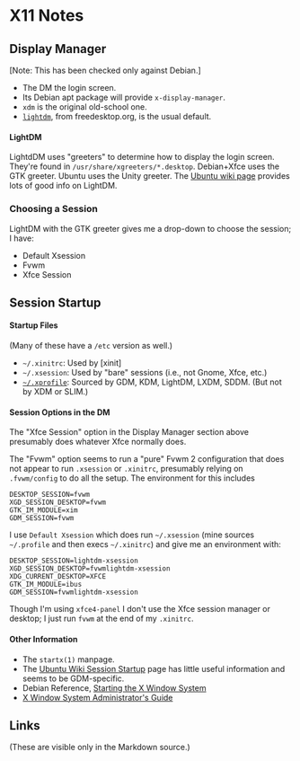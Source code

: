 X11 Notes
=========


Display Manager
---------------

[Note: This has been checked only against Debian.]

* The DM the login screen.
* Its Debian apt package will provide `x-display-manager`.
* `xdm` is the original old-school one.
* [`lightdm`], from freedesktop.org, is the usual default.

#### LightDM

LightdDM uses "greeters" to determine how to display the login screen.
They're found in `/usr/share/xgreeters/*.desktop`. Debian+Xfce uses
the GTK greeter. Ubuntu uses the Unity greeter. The [Ubuntu wiki
page][uw-lightdm] provides lots of good info on LightDM.

### Choosing a Session

LightDM with the GTK greeter gives me a drop-down to choose the
session; I have:

* Default Xsession
* Fvwm
* Xfce Session


Session Startup
---------------

#### Startup Files

(Many of these have a `/etc` version as well.)

* `~/.xinitrc`: Used by [xinit]
* `~/.xsession`: Used by "bare" sessions (i.e., not Gnome, Xfce, etc.)
* [`~/.xprofile`]: Sourced by GDM, KDM, LightDM, LXDM, SDDM. (But not
  by XDM or SLIM.)


#### Session Options in the DM

The "Xfce Session" option in the Display Manager section above
presumably does whatever Xfce normally does.

The "Fvwm" option seems to run a "pure" Fvwm 2 configuration that does
not appear to run `.xsession` or `.xinitrc`, presumably relying on
`.fvwm/config` to do all the setup. The environment for this includes

    DESKTOP_SESSION=fvwm
    XGD_SESSION_DESKTOP=fvwm
    GTK_IM_MODULE=xim
    GDM_SESSION=fvwm

I use `Default Xsession` which does run `~/.xsession` (mine sources
`~/.profile` and then execs `~/.xinitrc`) and give me an environment with:

    DESKTOP_SESSION=lightdm-xsession
    XGD_SESSION_DESKTOP=fvwmlightdm-xsession
    XDG_CURRENT_DESKTOP=XFCE
    GTK_IM_MODULE=ibus
    GDM_SESSION=fvwmlightdm-xsession

Though I'm using `xfce4-panel` I don't use the Xfce session manager
or desktop; I just run `fvwm` at the end of my `.xinitrc`.

#### Other Information

* The `startx(1)` manpage.
* The [Ubuntu Wiki Session Startup][uw-ses-start] page has little
  useful information and seems to be GDM-specific.
* Debian Reference, [Starting the X Window System][debref-startx]
* [X Window System Administrator's Guide][x11-admin-guide]


Links
-----

(These are visible only in the Markdown source.)

[`lightdm`]: https://freedesktop.org/wiki/Software/LightDM/
[uw-lightdm]: https://wiki.ubuntu.com/LightDM
[`xinit`]: https://wiki.archlinux.org/index.php/Xinit
[`~/.xprofile`]: https://wiki.archlinux.org/index.php/Xprofile
[uw-ses-start]: https://wiki.ubuntu.com/X/Config/SessionStartup
[debref-startx]: https://www.debian.org/doc/manuals/debian-reference/ch07.en.html#_starting_the_x_window_system
[x11-admin-guide]: https://archive.org/details/xwindowsystemadm08muimiss
